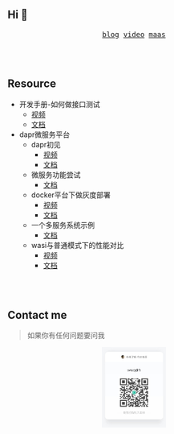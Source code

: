 ## Hi 👋

<p align="center">
  <samp>
    <a href="https://wwqdrh.github.io">blog</a>
  </samp>
  <samp>
    <a href="https://space.bilibili.com/538676331">video</a>
  </samp>
  <samp>
    <a href="http://114.132.221.80/">maas</a>
  </samp>
</p>

<br />

<br />

## Resource

- 开发手册-如何做接口测试
  - [视频](https://www.bilibili.com/video/BV1fY411R7Dq/?share_source=copy_web&vd_source=7e061b9f0ecc7c6ef4ca5ea89c5733a2)
  - [文档](https://github.com/wwqdrh/broadcast/blob/main/how_api_test/README.md)
- dapr微服务平台
  - dapr初见
    - [视频](https://www.bilibili.com/video/BV1L24y1y75B/?share_source=copy_web&vd_source=7e061b9f0ecc7c6ef4ca5ea89c5733a2)
    - [文档](https://github.com/wwqdrh/broadcast/blob/main/use_dapr/01-start/docs.md)
  - 微服务功能尝试
    - [文档](https://github.com/wwqdrh/broadcast/blob/main/use_dapr/02-basic/docs.md)
  - docker平台下做灰度部署
    - [视频](https://www.bilibili.com/video/BV1c84y1k79a/)
    - [文档](https://github.com/wwqdrh/broadcast/blob/main/use_dapr/03-gray/docs.md)
  - 一个多服务系统示例
    - [文档](https://github.com/wwqdrh/broadcast/blob/main/use_dapr/04-doaapp/README.md)
  - wasi与普通模式下的性能对比
    - [视频](https://www.bilibili.com/video/BV1Ve4y137tW/)
    - [文档](https://github.com/wwqdrh/broadcast/blob/main/use_dapr/05-trywasm/README.md)
<br />

<br />

## Contact me

> 如果你有任何问题要问我

<p align="center">
  <img width="128" src="./know-chat.jpg" />
</p>

